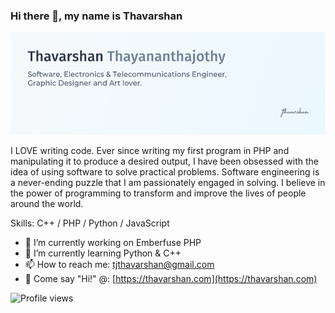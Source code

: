 ### Hi there 👋, my name is Thavarshan
<!-- ![I am a Software Engineer](https://github.com/Thavarshan/Thavarshan/blob/master/images/thavarshan-banner.png) -->
<img src="https://github.com/Thavarshan/Thavarshan/blob/master/images/thavarshan-banner.png" alt="banner that says Thavarshan Thayananthajothy - Software Engineer, Electronics & Telecommunications Engineer, Graphic Designer and Art lover.">

I LOVE writing code. Ever since writing my first program in PHP and manipulating it to produce a desired output, I have been obsessed with the idea of using software to solve practical problems. Software engineering is a never-ending puzzle that I am passionately engaged in solving. I believe in the power of programming to transform and improve the lives of people around the world.

Skills: C++ / PHP / Python / JavaScript

- 🔭 I’m currently working on Emberfuse PHP
- 🌱 I’m currently learning Python & C++
- 📫 How to reach me: tjthavarshan@gmail.com
- 👋 Come say "Hi!" @: [https://thavarshan.com](https://thavarshan.com)

![Profile views](https://gpvc.arturio.dev/thavarshan)
